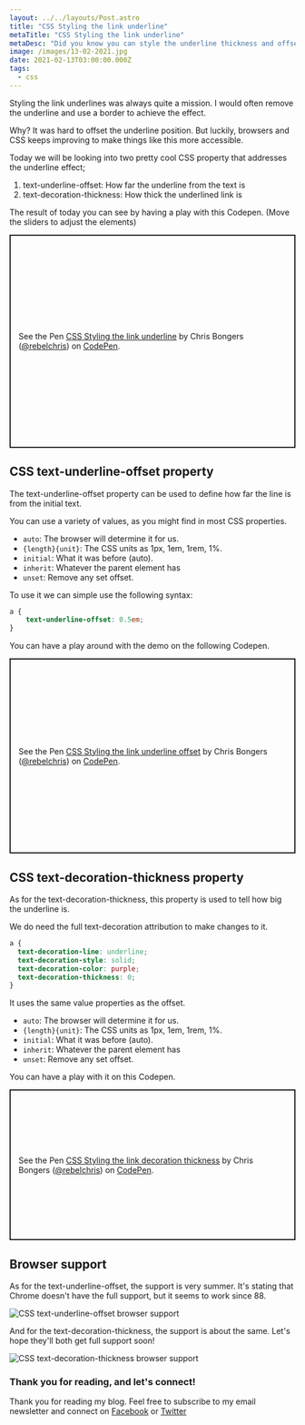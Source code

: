 ```yaml
---
layout: ../../layouts/Post.astro
title: "CSS Styling the link underline"
metaTitle: "CSS Styling the link underline"
metaDesc: "Did you know you can style the underline thickness and offset using CSS?"
image: /images/13-02-2021.jpg
date: 2021-02-13T03:00:00.000Z
tags:
  - css
---
```

Styling the link underlines was always quite a mission. I would often remove the underline and use a border to achieve the effect.

Why? It was hard to offset the underline position.
But luckily, browsers and CSS keeps improving to make things like this more accessible.

Today we will be looking into two pretty cool CSS property that addresses the underline effect;

1. text-underline-offset: How far the underline from the text is
2. text-decoration-thickness: How thick the underlined link is

The result of today you can see by having a play with this Codepen. (Move the sliders to adjust the elements)

<p class="codepen" data-height="375" data-theme-id="dark" data-default-tab="css,result" data-user="rebelchris" data-slug-hash="yLVJBYQ" style="height: 375px; box-sizing: border-box; display: flex; align-items: center; justify-content: center; border: 2px solid; margin: 1em 0; padding: 1em;" data-pen-title="CSS Styling the link underline">
  <span>See the Pen <a href="https://codepen.io/rebelchris/pen/yLVJBYQ">
  CSS Styling the link underline</a> by Chris Bongers (<a href="https://codepen.io/rebelchris">@rebelchris</a>)
  on <a href="https://codepen.io">CodePen</a>.</span>
</p>
<script async src="https://cpwebassets.codepen.io/assets/embed/ei.js"></script>

## CSS text-underline-offset property

The text-underline-offset property can be used to define how far the line is from the initial text.

You can use a variety of values, as you might find in most CSS properties.

- `auto`: The browser will determine it for us.
- `{length}{unit}`: The CSS units as 1px, 1em, 1rem, 1%.
-  `initial`: What it was before (auto).
-  `inherit`: Whatever the parent element has
-  `unset`: Remove any set offset.

To use it we can simple use the following syntax:

```css
a {
	text-underline-offset: 0.5em;
} 
```

You can have a play around with the demo on the following Codepen.

<p class="codepen" data-height="343" data-theme-id="dark" data-default-tab="css,result" data-user="rebelchris" data-slug-hash="jOVqgjx" style="height: 343px; box-sizing: border-box; display: flex; align-items: center; justify-content: center; border: 2px solid; margin: 1em 0; padding: 1em;" data-pen-title="CSS Styling the link underline offset">
  <span>See the Pen <a href="https://codepen.io/rebelchris/pen/jOVqgjx">
  CSS Styling the link underline offset</a> by Chris Bongers (<a href="https://codepen.io/rebelchris">@rebelchris</a>)
  on <a href="https://codepen.io">CodePen</a>.</span>
</p>
<script async src="https://cpwebassets.codepen.io/assets/embed/ei.js"></script>

## CSS text-decoration-thickness property

As for the text-decoration-thickness, this property is used to tell how big the underline is.

We do need the full text-decoration attribution to make changes to it.

```css
a {
  text-decoration-line: underline;
  text-decoration-style: solid;
  text-decoration-color: purple;
  text-decoration-thickness: 0;
}
```

It uses the same value properties as the offset.

- `auto`: The browser will determine it for us.
- `{length}{unit}`: The CSS units as 1px, 1em, 1rem, 1%.
-  `initial`: What it was before (auto).
-  `inherit`: Whatever the parent element has
-  `unset`: Remove any set offset.

You can have a play with it on this Codepen.

<p class="codepen" data-height="265" data-theme-id="dark" data-default-tab="css,result" data-user="rebelchris" data-slug-hash="dyOXbbG" style="height: 265px; box-sizing: border-box; display: flex; align-items: center; justify-content: center; border: 2px solid; margin: 1em 0; padding: 1em;" data-pen-title="CSS Styling the link decoration thickness">
  <span>See the Pen <a href="https://codepen.io/rebelchris/pen/dyOXbbG">
  CSS Styling the link decoration thickness</a> by Chris Bongers (<a href="https://codepen.io/rebelchris">@rebelchris</a>)
  on <a href="https://codepen.io">CodePen</a>.</span>
</p>
<script async src="https://cpwebassets.codepen.io/assets/embed/ei.js"></script>

## Browser support

As for the text-underline-offset, the support is very summer. It's stating that Chrome doesn't have the full support, but it seems to work since 88.

![CSS text-underline-offset browser support](https://caniuse.bitsofco.de/static/v1/mdn-css__properties__text-underline-offset-1612766693219.png)

And for the text-decoration-thickness, the support is about the same.
Let's hope they'll both get full support soon!

![CSS text-decoration-thickness browser support](https://caniuse.bitsofco.de/static/v1/mdn-css__properties__text-decoration-thickness-1612766795753.png)

### Thank you for reading, and let's connect!

Thank you for reading my blog. Feel free to subscribe to my email newsletter and connect on [Facebook](https://www.facebook.com/DailyDevTipsBlog) or [Twitter](https://twitter.com/DailyDevTips1)
